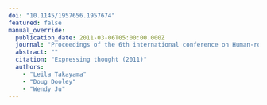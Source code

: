 ```yaml
---
doi: "10.1145/1957656.1957674"
featured: false
manual_override:
  publication_date: 2011-03-06T05:00:00.000Z
  journal: "Proceedings of the 6th international conference on Human-robot interaction"
  abstract: ""
  citation: "Expressing thought (2011)"
  authors:
    - "Leila Takayama"
    - "Doug Dooley"
    - "Wendy Ju"
---
```


<!-- You can add additional content about this publication here if needed -->
